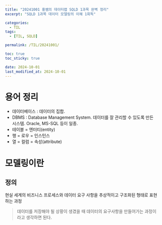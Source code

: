 ```yaml
---
title: "20241001 홍쌤의 데이터랩 SQLD 1과목 완벽 정리"
excerpt: "SQLD 1과목 데이터 모델링의 이해 1회독"

categories:
  - TIL
tags:
  - [TIL, SQLD]

permalink: /TIL/20241001/

toc: true
toc_sticky: true

date: 2024-10-01
last_modified_at: 2024-10-01
---
```


# 용어 정리
- 데이터베이스 : 데이터의 집합. 
- DBMS : Database Management System. 데이터를 잘 관리할 수 있도록 만든 시스템. Oracle, MS-SQL 등이 일종.
- 테이블 = 엔터티(entity)
- 행 = 로우 = 인스턴스
- 열 = 컬럼 = 속성(attribute)

# 모델링이란
## 정의
현실 세계의 비즈니스 프로세스와 데이터 요구 사항을 추상적이고 구조화된 형태로 표현하는 과정

> 데이터를 저장해야 될 상황이 생겼을 때 데이터의 요구사항을 만들어가는 과정이라고 생각하면 된다.
